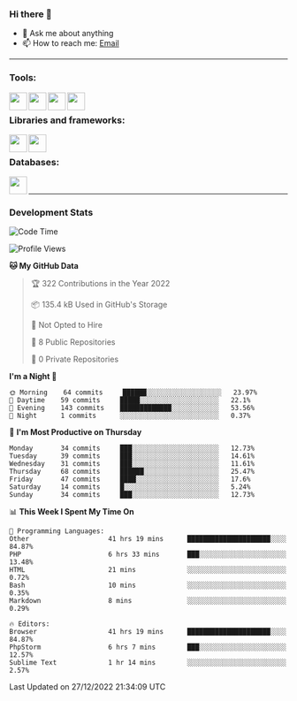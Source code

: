 ### Hi there 👋

- 💬 Ask me about anything
- 📫 How to reach me: [Email]

---

### Tools:
<img align='left' height="32" width="32" src="https://cdn.jsdelivr.net/npm/simple-icons@4.8.0/icons/phpstorm.svg" />
<img align='left' height="32" width="32" src="https://cdn.jsdelivr.net/npm/simple-icons@4.8.0/icons/sublimetext.svg" />
<img align='left' height="32" width="32" src="https://cdn.jsdelivr.net/npm/simple-icons@4.8.0/icons/laragon.svg" />
<img align='left' height="32" width="32" src="https://cdn.jsdelivr.net/npm/simple-icons@4.8.0/icons/xampp.svg" />
<br>

### Libraries and frameworks:
<img align='left' height="32" width="32" src="https://cdn.jsdelivr.net/npm/simple-icons@4.8.0/icons/laravel.svg" />
<img align='left' height="32" width="32" src="https://cdn.jsdelivr.net/npm/simple-icons@4.8.0/icons/jquery.svg" />
<br>

### Databases:
<img align='left' height="32" width="32" src="https://cdn.jsdelivr.net/npm/simple-icons@4.8.0/icons/mysql.svg" />
<br>

---
### Development Stats
<!--START_SECTION:waka-->
![Code Time](http://img.shields.io/badge/Code%20Time-613%20hrs%2058%20mins-blue)

![Profile Views](http://img.shields.io/badge/Profile%20Views-16-blue)

**🐱 My GitHub Data** 

> 🏆 322 Contributions in the Year 2022
 > 
> 📦 135.4 kB Used in GitHub's Storage 
 > 
> 🚫 Not Opted to Hire
 > 
> 📜 8 Public Repositories 
 > 
> 🔑 0 Private Repositories  
 > 
**I'm a Night 🦉** 

```text
🌞 Morning    64 commits     ██████░░░░░░░░░░░░░░░░░░░   23.97% 
🌆 Daytime    59 commits     █████░░░░░░░░░░░░░░░░░░░░   22.1% 
🌃 Evening    143 commits    █████████████░░░░░░░░░░░░   53.56% 
🌙 Night      1 commits      ░░░░░░░░░░░░░░░░░░░░░░░░░   0.37%

```
📅 **I'm Most Productive on Thursday** 

```text
Monday       34 commits     ███░░░░░░░░░░░░░░░░░░░░░░   12.73% 
Tuesday      39 commits     ███░░░░░░░░░░░░░░░░░░░░░░   14.61% 
Wednesday    31 commits     ███░░░░░░░░░░░░░░░░░░░░░░   11.61% 
Thursday     68 commits     ██████░░░░░░░░░░░░░░░░░░░   25.47% 
Friday       47 commits     ████░░░░░░░░░░░░░░░░░░░░░   17.6% 
Saturday     14 commits     █░░░░░░░░░░░░░░░░░░░░░░░░   5.24% 
Sunday       34 commits     ███░░░░░░░░░░░░░░░░░░░░░░   12.73%

```


📊 **This Week I Spent My Time On** 

```text
💬 Programming Languages: 
Other                    41 hrs 19 mins      █████████████████████░░░░   84.87% 
PHP                      6 hrs 33 mins       ███░░░░░░░░░░░░░░░░░░░░░░   13.48% 
HTML                     21 mins             ░░░░░░░░░░░░░░░░░░░░░░░░░   0.72% 
Bash                     10 mins             ░░░░░░░░░░░░░░░░░░░░░░░░░   0.35% 
Markdown                 8 mins              ░░░░░░░░░░░░░░░░░░░░░░░░░   0.29%

🔥 Editors: 
Browser                  41 hrs 19 mins      █████████████████████░░░░   84.87% 
PhpStorm                 6 hrs 7 mins        ███░░░░░░░░░░░░░░░░░░░░░░   12.57% 
Sublime Text             1 hr 14 mins        ░░░░░░░░░░░░░░░░░░░░░░░░░   2.57%

```


 Last Updated on 27/12/2022 21:34:09 UTC
<!--END_SECTION:waka-->

[huyviet]: https://huyviet.vn/
[EMAIl]: https://mail.google.com/mail/u/0/?fs=1&tf=cm&source=mailto&to=huynguyenviet0110@gmail.com
